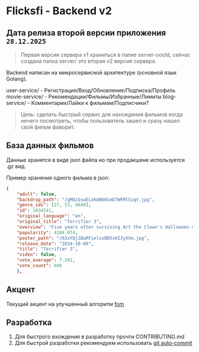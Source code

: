 # Flicksfi - Backend v2

## Дата релиза второй версии приложения `28.12.2025`

> Первая версия сервера v1 храниться в папке server-ooold, сейчас создана папка server/ это вторая v2 версия сервера.

Backend написан на микросервисной архитектуре (основной язык Golang).

user-service/ - Регистрация/Вход/Обновление/Подписка/Профиль
movie-service/ - Рекомендации/Фильмы/Избранные/Лимиты
blog-service/ - Комментарии/Лайки к фильмам/Подписчики?

> Цель: сделать быстрый сервис для нахождения фильмов когда нечего посмотреть, чтобы пользователь зашел и сразу нашел свой фильм фаворит.

## База данных фильмов

Данные хранятся в виде json файла но при продакшене используется .gz вид.

Пример хранения одного фильма в json:

```json
{
    "adult": false,
    "backdrop_path": "/gMQibswELoKmB60imE7WFMlCuqY.jpg",
    "genre_ids": [27, 53, 9648],
    "id": 1034541,
    "original_language": "en",
    "original_title": "Terrifier 3",
    "overview": "Five years after surviving Art the Clown's Halloween massacre, Sienna and Jonathan are still struggling to rebuild their shattered lives. As the holiday season approaches, they try to embrace the Christmas spirit and leave the horrors of the past behind. But just when they think they're safe, Art returns, determined to turn their holiday cheer into a new nightmare. The festive season quickly unravels as Art unleashes his twisted brand of terror, proving that no holiday is safe.",
    "popularity": 4184.074,
    "poster_path": "/63xYQj1BwRFielxsBDXvHIJyXVm.jpg",
    "release_date": "2024-10-09",
    "title": "Terrifier 3",
    "video": false,
    "vote_average": 7.201,
    "vote_count": 698
    },
```

## Акцент

Текущий акцент на улучшенный алгоритм [fom](https://github.com/thefuture-industries/flicksfi-backend/issues/188)

## Разработка

1. Для быстрого вхождения в разработку прочти CONTRIBUTING.md
2. Для быстрой разработки рекомендуем использовать [git auto-commit](https://github.com/thefuture-industries/git-auto-commit)
